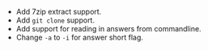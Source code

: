 * Add 7zip extract support.
* Add `git clone` support.
* Add support for reading in answers from commandline.
* Change `-a` to `-i` for answer short flag.
